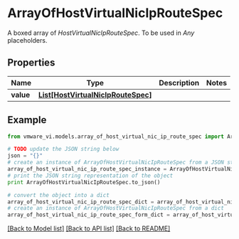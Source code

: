 # ArrayOfHostVirtualNicIpRouteSpec

A boxed array of *HostVirtualNicIpRouteSpec*. To be used in *Any* placeholders. 

## Properties
Name | Type | Description | Notes
------------ | ------------- | ------------- | -------------
**value** | [**List[HostVirtualNicIpRouteSpec]**](HostVirtualNicIpRouteSpec.md) |  | 

## Example

```python
from vmware_vi.models.array_of_host_virtual_nic_ip_route_spec import ArrayOfHostVirtualNicIpRouteSpec

# TODO update the JSON string below
json = "{}"
# create an instance of ArrayOfHostVirtualNicIpRouteSpec from a JSON string
array_of_host_virtual_nic_ip_route_spec_instance = ArrayOfHostVirtualNicIpRouteSpec.from_json(json)
# print the JSON string representation of the object
print ArrayOfHostVirtualNicIpRouteSpec.to_json()

# convert the object into a dict
array_of_host_virtual_nic_ip_route_spec_dict = array_of_host_virtual_nic_ip_route_spec_instance.to_dict()
# create an instance of ArrayOfHostVirtualNicIpRouteSpec from a dict
array_of_host_virtual_nic_ip_route_spec_form_dict = array_of_host_virtual_nic_ip_route_spec.from_dict(array_of_host_virtual_nic_ip_route_spec_dict)
```
[[Back to Model list]](../README.md#documentation-for-models) [[Back to API list]](../README.md#documentation-for-api-endpoints) [[Back to README]](../README.md)


